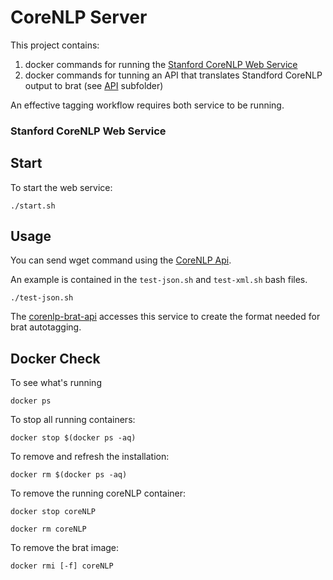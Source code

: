 # CoreNLP Server

This project contains:

1. docker commands for running the [Stanford CoreNLP Web Service](https://stanfordnlp.github.io/CoreNLP/corenlp-server.html#docker)
2. docker commands for tunning an API that translates Standford CoreNLP output to brat (see [API](api) subfolder)

An effective tagging workflow requires both service to be running.

### Stanford CoreNLP Web Service

## Start

To start the web service:

```
./start.sh
```

## Usage

You can send wget command using the [CoreNLP Api](https://stanfordnlp.github.io/CoreNLP/corenlp-server.html#api-documentation).

An example is contained in the `test-json.sh` and `test-xml.sh` bash files.

```
./test-json.sh
```

The [corenlp-brat-api](api) accesses this service to create the format needed for brat autotagging.

## Docker Check

To see what's running

```
docker ps
```


To stop all running containers: 
```
docker stop $(docker ps -aq)
```

To remove and refresh the installation: 
```
docker rm $(docker ps -aq)
```

To remove the running coreNLP container:

```
docker stop coreNLP

docker rm coreNLP
```

To remove the brat image:
```
docker rmi [-f] coreNLP
```



